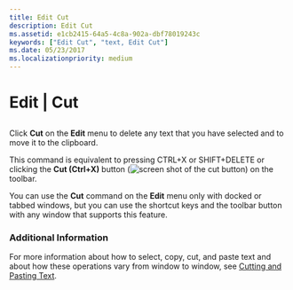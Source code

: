 ```yaml
---
title: Edit Cut
description: Edit Cut
ms.assetid: e1cb2415-64a5-4c8a-902a-dbf78019243c
keywords: ["Edit Cut", "text, Edit Cut"]
ms.date: 05/23/2017
ms.localizationpriority: medium
---
```


# Edit | Cut


## <span id="ddk_edit_cut_dbg"></span><span id="DDK_EDIT_CUT_DBG"></span>


Click **Cut** on the **Edit** menu to delete any text that you have selected and to move it to the clipboard.

This command is equivalent to pressing CTRL+X or SHIFT+DELETE or clicking the **Cut (Ctrl+X)** button (![screen shot of the cut button](images/tbcut.png)) on the toolbar.

You can use the **Cut** command on the **Edit** menu only with docked or tabbed windows, but you can use the shortcut keys and the toolbar button with any window that supports this feature.

### <span id="additional_information"></span><span id="ADDITIONAL_INFORMATION"></span>Additional Information

For more information about how to select, copy, cut, and paste text and about how these operations vary from window to window, see [Cutting and Pasting Text](cutting-and-pasting-text.md).

 

 





